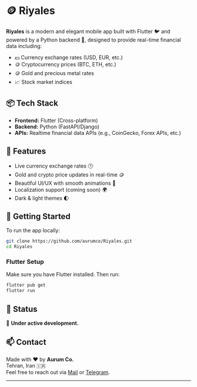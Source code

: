 # 🪙 Riyales

**Riyales** is a modern and elegant mobile app built with Flutter 🐦 and powered by a Python backend 🐍, designed to provide real-time financial data including:

- 💵 Currency exchange rates (USD, EUR, etc.)
- 🪙 Cryptocurrency prices (BTC, ETH, etc.)
- 🪙 Gold and precious metal rates
- 📈 Stock market indices

## 📦 Tech Stack

- **Frontend:** Flutter (Cross-platform)
- **Backend:** Python (FastAPI/Django)
- **APIs:** Realtime financial data APIs (e.g., CoinGecko, Forex APIs, etc.)

## 🚀 Features

- Live currency exchange rates 🕒  
- Gold and crypto price updates in real-time 🪙  
- Beautiful UI/UX with smooth animations 🌈  
- Localization support (coming soon) 🌍  
- Dark & light themes 🌓  

## 📲 Getting Started

To run the app locally:

```bash
git clone https://github.com/aurumco/Riyales.git
cd Riyales
```

### Flutter Setup

Make sure you have Flutter installed. Then run:

```bash
flutter pub get
flutter run
```

## 🧪 Status

🚧 **Under active development.**

## 📫 Contact

Made with ❤️ by **Aurum Co.**  
Tehran, Iran 🇮🇷  
Feel free to reach out via [Mail](mailto:mozvfvri@gmail.com) or [Telegram](https://t.me/mozvfvri/).

---
